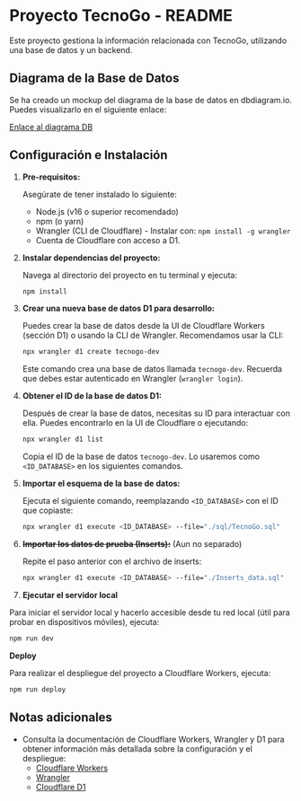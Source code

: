 # Proyecto TecnoGo - README

Este proyecto gestiona la información relacionada con TecnoGo, utilizando una base de datos y un backend.

## Diagrama de la Base de Datos

Se ha creado un mockup del diagrama de la base de datos en dbdiagram.io. Puedes visualizarlo en el siguiente enlace:

[Enlace al diagrama DB](https://dbdiagram.io/d/67611f5184c7410727ed0f17)

## Configuración e Instalación

1. **Pre-requisitos:**

   Asegúrate de tener instalado lo siguiente:
    *   Node.js (v16 o superior recomendado)
    *   npm (o yarn)
    *   Wrangler (CLI de Cloudflare) - Instalar con: `npm install -g wrangler`
    *   Cuenta de Cloudflare con acceso a D1.

2. **Instalar dependencias del proyecto:**

   Navega al directorio del proyecto en tu terminal y ejecuta:

   ```bash
   npm install


3.  **Crear una nueva base de datos D1 para desarrollo:**

    Puedes crear la base de datos desde la UI de Cloudflare Workers (sección D1) o usando la CLI de Wrangler. Recomendamos usar la CLI:

    ```bash
    npx wrangler d1 create tecnogo-dev
    ```

    Este comando crea una base de datos llamada `tecnogo-dev`. Recuerda que debes estar autenticado en Wrangler (`wrangler login`).

4.  **Obtener el ID de la base de datos D1:**

    Después de crear la base de datos, necesitas su ID para interactuar con ella. Puedes encontrarlo en la UI de Cloudflare o ejecutando:

    ```bash
    npx wrangler d1 list
    ```

    Copia el ID de la base de datos `tecnogo-dev`. Lo usaremos como `<ID_DATABASE>` en los siguientes comandos.

5.  **Importar el esquema de la base de datos:**

    Ejecuta el siguiente comando, reemplazando `<ID_DATABASE>` con el ID que copiaste:

    ```bash
    npx wrangler d1 execute <ID_DATABASE> --file="./sql/TecnoGo.sql"
    ```

6.  ~~**Importar los datos de prueba (Inserts):**~~ (Aun no separado)

    Repite el paso anterior con el archivo de inserts:

    ```bash
    npx wrangler d1 execute <ID_DATABASE> --file="./Inserts_data.sql"
    ```

7. **Ejecutar el servidor local**

Para iniciar el servidor local y hacerlo accesible desde tu red local (útil para probar en dispositivos móviles), ejecuta:

```bash
npm run dev
```

**Deploy**


Para realizar el despliegue del proyecto a Cloudflare Workers, ejecuta:

```bash
npm run deploy
```

## Notas adicionales

  * Consulta la documentación de Cloudflare Workers, Wrangler y D1 para obtener información más detallada sobre la configuración y el despliegue:
      * [Cloudflare Workers](https://developers.cloudflare.com/workers/)
      * [Wrangler](https://developers.cloudflare.com/workers/wrangler/)
      * [Cloudflare D1](https://developers.cloudflare.com/d1/)
